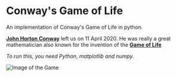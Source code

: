 # Conway's Game of Life
An implementation of Conway's Game of Life in python.

**[John Horton Conway](https://en.wikipedia.org/wiki/John_Horton_Conway "John Horton Conway on Wikipedia")** left us on 11 April 2020. He was really a great mathematician also known for the invention of the **[Game of Life](https://en.wikipedia.org/wiki/Conway%27s_Game_of_Life "Game of Life on Wikipedia")**

*To run this, you need Python, matplotlib and numpy.*

![Image of the Game](https://i.imgur.com/066aRb1.png)
